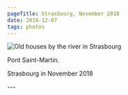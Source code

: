 ```yaml
---
pageTitle: Strasbourg, November 2018
date: 2018-12-07
tags: photos
---
```

<p><img src="/assets/images/43991091720_5e10d1e1f2_o.jpg" alt="Old houses by the river in Strasbourg" /></p>
<p>Pont Saint-Martin.</p>
<p>Strasbourg in November 2018</p>
---
